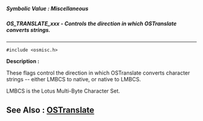 ##### Symbolic Value : Miscellaneous
##### OS_TRANSLATE_xxx - Controls the direction in which OSTranslate converts strings.
---
```
#include <osmisc.h>
```
**Description :**

These flags control the direction in which OSTranslate converts character 
strings -- either LMBCS to native, or native to LMBCS. 

LMBCS is the Lotus Multi-Byte Character Set.

**See Also :**
[OSTranslate](/domino-c-api-docs/reference/Func/OSTranslate)
---
